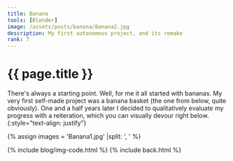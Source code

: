 ```yaml
---
title: Banana
tools: [Blender]
image: /assets/posts/banana/Banana2.jpg
description: My first autonomous project, and its remake
rank: 7
---
```


# {{ page.title }}
There's always a starting point. Well, for me it all started with bananas. My very first self-made project was a banana basket (the one from below, quite obviously). One and a half years later I decided to qualitatively evaluate my progress with a reiteration, which you can visually devour right below.
{:style="text-align: justify"}

{% assign images = 'Banana1.jpg' |split: ', ' %}

{% include blog/img-code.html %}
{% include back.html %}
